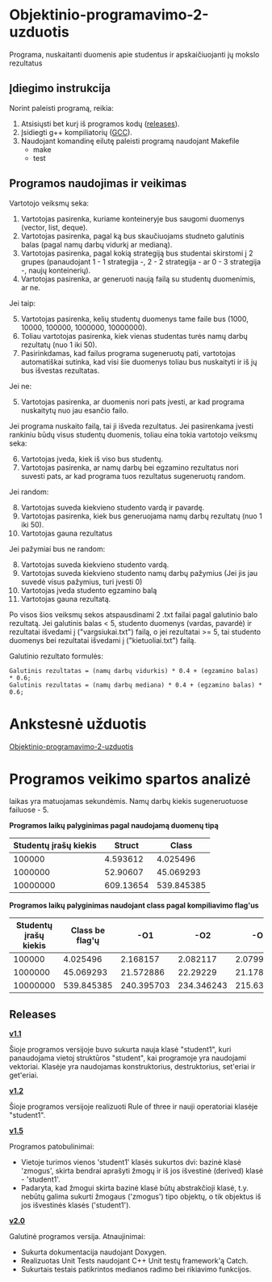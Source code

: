 # Objektinio-programavimo-2-uzduotis

Programa, nuskaitanti duomenis apie studentus ir apskaičiuojanti jų mokslo rezultatus


## Įdiegimo instrukcija

Norint paleisti programą, reikia:
1) Atsisiųsti bet kurį iš programos kodų ([releases](https://github.com/gertruda1/Objektinio-programavimo-2-uzduotis/releases)).
2) Įsidiegti g++ kompiliatorių ([GCC](https://gcc.gnu.org/)).
3) Naudojant komandinę eilutę paleisti programą naudojant Makefile
    * make
    * test

## Programos naudojimas ir veikimas

Vartotojo veiksmų seka:

1) Vartotojas pasirenka, kuriame konteineryje bus saugomi duomenys (vector, list, deque).
2) Vartotojas pasirenka, pagal ką bus skaučiuojams studneto galutinis balas (pagal namų darbų vidurkį ar medianą).
3) Vartotojas pasirenka, pagal kokią strategiją bus studentai skirstomi į 2 grupes (panaudojant 1 - 1 strategija -, 2  - 2 strategija - ar 0 - 3 strategija -, naujų konteinerių).
4) Vartotojas pasirenka, ar generuoti naują failą su studentų duomenimis, ar ne.

Jei taip:

  5) Vartotojas pasirenka, kelių studentų duomenys tame faile bus (1000, 10000, 100000, 1000000, 10000000).
  6) Toliau vartotojas pasirenka, kiek vienas studentas turės namų darbų rezultatų (nuo 1 iki 50).
  7) Pasirinkdamas, kad failus programa sugeneruotų pati, vartotojas automatiškai sutinka, kad visi šie duomenys toliau bus nuskaityti ir  iš jų bus išvestas rezultatas.

Jei ne:

  5) Vartotojas pasirenka, ar duomenis nori pats įvesti, ar kad programa nuskaitytų nuo jau esančio failo.

  Jei programa nuskaito failą, tai ji išveda rezultatus. Jei pasirenkama įvesti rankiniu būdų visus studentų duomenis, toliau eina tokia vartotojo veiksmų seka:

  6) Vartotojas įveda, kiek iš viso bus studentų.
  7) Vartotojas pasirenka, ar namų darbų bei egzamino rezultatus nori suvesti pats, ar kad programa tuos rezultatus sugeneruotų random.

 Jei random:

 8) Vartotojas suveda kiekvieno studento vardą ir pavardę.
 9) Vartotojas pasirenka, kiek bus generuojama namų darbų rezultatų (nuo 1 iki 50).
 10) Vartotojas gauna rezultatus

 Jei pažymiai bus ne random:

 8) Vartotojas suveda kiekvieno studento vardą.
 9) Vartotojas suveda kiekvieno studento namų darbų pažymius (Jei jis jau suvedė visus pažymius, turi įvesti 0)
 10) Vartotojas įveda studento egzamino balą
 11) Vartotojas gauna rezultatą.


 Po visos šios veiksmų sekos atspausdinami 2 .txt failai pagal galutinio balo rezultatą. Jei galutinis balas < 5, studento duomenys (vardas, pavardė) ir rezultatai išvedami į ("vargsiukai.txt") failą, o jei rezultatai >= 5, tai studento duomenys bei rezultatai išvedami į ("kietuoliai.txt") failą.

 Galutinio rezultato formulės:

    Galutinis rezultatas = (namų darbų vidurkis) * 0.4 + (egzamino balas) * 0.6;
    Galutinis rezultatas = (namų darbų mediana) * 0.4 + (egzamino balas) * 0.6;

# Ankstesnė užduotis

[Objektinio-programavimo-2-uzduotis](https://github.com/gertruda1/Objektinio-programavimo-2-uzduotis)

 
# Programos veikimo spartos analizė

laikas yra matuojamas sekundėmis. Namų darbų kiekis sugeneruotuose failuose - 5.

**Programos laikų palyginimas pagal naudojamą duomenų tipą**

 | Studentų įrašų kiekis | Struct | Class |
 | ---------------------- | ------- | ------ |
 | 100000 | 4.593612 | 4.025496 | 
 | 1000000 | 52.90607 | 45.069293 | 
 | 10000000 | 609.13654 | 539.845385 |

**Programos laikų palyginimas naudojant class pagal kompiliavimo flag'us**

 | Studentų įrašų kiekis | Class be flag'ų | -O1 | -O2 | -O3 |
 | ---------------------- | ------- | ------ | ---- | ------ |
 | 100000 | 4.025496 | 2.168157 | 2.082117 | 2.079964 |
 | 1000000 | 45.069293 | 21.572886 | 22.29229 | 21.178044 |
 | 10000000 | 539.845385 | 240.395703 | 234.346243 | 215.633292 |

 ## Releases

 [**v1.1**](https://github.com/gertruda1/OP-3-uzd/releases/tag/v1.1)
 
 Šioje programos versijoje buvo sukurta nauja klasė "student1", kuri panaudojama vietoj struktūros "student", kai programoje yra naudojami vektoriai. Klasėje yra naudojamas konstruktorius, destruktorius, set'eriai ir get'eriai.

 [**v1.2**](https://github.com/gertruda1/OP-3-uzd/releases/tag/v1.2)

Šioje programos versijoje realizuoti Rule of three ir nauji operatoriai klasėje "student1".

 [**v1.5**](https://github.com/gertruda1/OP-3-uzd/releases/tag/v1.5)
 
Programos patobulinimai:
 * Vietoje turimos vienos 'student1' klasės sukurtos dvi: bazinė klasė 'zmogus', skirta bendrai aprašyti žmogų ir iš jos išvestinė (derived) klasė - 'student1'.
 * Padaryta, kad žmogui skirta bazinė klasė būtų abstrakčioji klasė, t.y. nebūtų galima sukurti žmogaus ('zmogus') tipo objektų, o tik objektus iš jos išvestinės klasės ('student1').
 
 [**v2.0**](https://github.com/gertruda1/OP-3-uzd/releases/tag/v2.0)
 
 Galutinė programos versija. Atnaujinimai:

 * Sukurta dokumentacija naudojant Doxygen.
 * Realizuotas Unit Tests naudojant C++ Unit testų framework'ą Catch.
 * Sukurtais testais patikrintos medianos radimo bei rikiavimo funkcijos.
